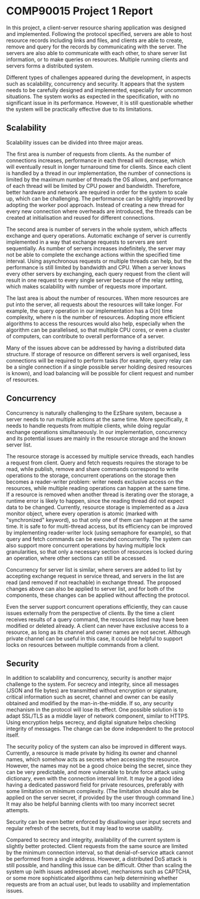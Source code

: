 # COMP90015 Project 1 Report

In this project, a client-server resource sharing application was designed and implemented. Following the protocol specified, servers are able to host resource records including links and files, and clients are able to create, remove and query for the records by communicating with the server. The servers are also able to communicate with each other, to share server list information, or to make queries on resources. Multiple running clients and servers forms a distributed system.

Different types of challenges appeared during the development, in aspects such as scalability, concurrency and security. It appears that the system needs to be carefully designed and implemented, especially for uncommon situations. The system works as expected in the specification, with no significant issue in its performance. However, it is still questionable whether the system will be practically effective due to its limitations.

## Scalability

Scalability issues can be divided into three major areas.
	
The first area is number of requests from clients. As the number of connections increases, performance in each thread will decrease, which will eventually result in longer turnaround time for clients. Since each client is handled by a thread in our implementation, the number of connections is limited by the maximum number of threads the OS allows, and performance of each thread will be limited by CPU power and bandwidth. Therefore, better hardware and network are required in order for the system to scale up, which can be challenging. The performance can be slightly improved by adopting the worker pool approach. Instead of creating a new thread for every new connection where overheads are introduced, the threads can be created at initialisation and reused for different connections.
	
The second area is number of servers in the whole system, which affects exchange and query operations. Automatic exchange of server is currently implemented in a way that exchange requests to servers are sent sequentially. As number of servers increases indefinitely, the server may not be able to complete the exchange actions within the specified time interval. Using asynchronous requests or multiple threads can help, but the performance is still limited by bandwidth and CPU. When a server knows every other servers by exchanging, each query request from the client will result in one request to every single server because of the relay setting, which makes scalability with number of requests more important.
	
The last area is about the number of resources. When more resources are put into the server, all requests about the resources will take longer. For example, the query operation in our implementation has a O(n) time complexity, where n is the number of resources. Adopting more efficient algorithms to access the resources would also help, especially when the algorithm can be parallelised, so that multiple CPU cores, or even a cluster of computers, can contribute to overall performance of a server.

Many of the issues above can be addressed by having a distributed data structure. If storage of resource on different servers is well organised, less connections will be required to perform tasks (for example, query relay can be a single connection if a single possible server holding desired resources is known), and load balancing will be possible for client request and number of resources.

## Concurrency

Concurrency is naturally challenging to the EzShare system, because a server needs to run multiple actions at the same time. More specifically, it needs to handle requests from multiple clients, while doing regular exchange operations simultaneously. In our implementation, concurrency and its potential issues are mainly in the resource storage and the known server list.

The resource storage is accessed by multiple service threads, each handles a request from client. Query and fetch requests requires the storage to be read, while publish, remove and share commands correspond to write operations to the storage, concurrent operations on the storage then becomes a reader-writer problem: writer needs exclusive access on the resources, while multiple reading operations can happen at the same time. If a resource is removed when another thread is iterating over the storage, a runtime error is likely to happen, since the reading thread did not expect data to be changed. Currently, resource storage is implemented as a Java monitor object, where every operation is atomic (marked with "synchronized" keyword), so that only one of them can happen at the same time. It is safe to for multi-thread access, but its efficiency can be improved by implementing reader-writer lock (using semaphore for example), so that query and fetch commands can be executed concurrently. The system can also support more concurrent operations by having multiple lock granularities, so that only a necessary section of resources is locked during an operation, where other sections can still be accessed.

Concurrency for server list is similar, where servers are added to list by accepting exchange request in service thread, and servers in the list are read (and removed if not reachable) in exchange thread. The proposed changes above can also be applied to server list, and for both of the components, these changes can be applied without affecting the protocol.

Even the server support concurrent operations efficiently, they can cause issues externally from the perspective of clients. By the time a client receives results of a query command, the resources listed may have been modified or deleted already. A client can never have exclusive access to a resource, as long as its channel and owner names are not secret. Although private channel can be useful in this case, it could be helpful to support locks on resources between multiple commands from a client.

## Security

In addition to scalability and concurrency, security is another major challenge to the system. For secrecy and integrity, since all messages (JSON and file bytes) are transmitted without encryption or signature, critical information such as secret, channel and owner can be easily obtained and modified by the man-in-the-middle. If so, any security mechanism in the protocol will lose its effect. One possible solution is to adapt SSL/TLS as a middle layer of network component, similar to HTTPS. Using encryption helps secrecy, and digital signature helps checking integrity of messages. The change can be done independent to the protocol itself.

The security policy of the system can also be improved in different ways. Currently, a resource is made private by hiding its owner and channel names, which somehow acts as secrets when accessing the resource. However, the names may not be a good choice being the secret, since they can be very predictable, and more vulnerable to brute force attack using dictionary, even with the connection interval limit. It may be a good idea having a dedicated password field for private resources, preferably with some limitation on minimum complexity. (The limitation should also be applied on the server secret, if provided by the user through command line.) It may also be helpful banning clients with too many incorrect secret attempts.

Security can be even better enforced by disallowing user input secrets and regular refresh of the secrets, but it may lead to worse usability.

Compared to secrecy and integrity, availability of the current system is slightly better protected. Client requests from the same source are limited by the minimum connection interval, so that denial-of-service attack cannot be performed from a single address. However, a distributed DoS attack is still possible, and handling this issue can be difficult. Other than scaling the system up (with issues addressed above), mechanisms such as CAPTCHA, or some more sophisticated algorithms can help determining whether requests are from an actual user, but leads to usability and implementation issues.